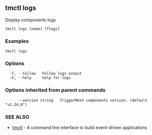 ## tmctl logs

Display components logs

```
tmctl logs [name] [flags]
```

### Examples

```
tmctl logs
```

### Options

```
  -f, --follow   Follow logs output
  -h, --help     help for logs
```

### Options inherited from parent commands

```
      --version string   TriggerMesh components version. (default "v1.24.0")
```

### SEE ALSO

* [tmctl](tmctl.md)	 - A command line interface to build event-driven applications

